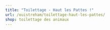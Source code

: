 ```yaml
---
title: "Toilettage - Haut les Pattes !"
url: /ouistreham/toilettage-haut-les-pattes/
shop: toilettage des animaux
---
```

